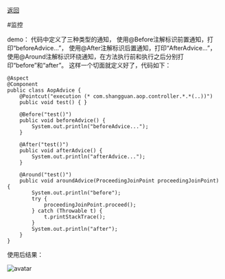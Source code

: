 <p>
<a href="#" onclick="refreshSpringContent('aop')">返回</a>&emsp;&emsp;&emsp;
</p>

#监控

demo：
代码中定义了三种类型的通知，
使用@Before注解标识前置通知，打印“beforeAdvice...”，
使用@After注解标识后置通知，打印“AfterAdvice...”，
使用@Around注解标识环绕通知，在方法执行前和执行之后分别打印“before”和“after”。
这样一个切面就定义好了，代码如下：

    @Aspect
    @Component
    public class AopAdvice {
        @Pointcut("execution (* com.shangguan.aop.controller.*.*(..))")
        public void test() { }
    
        @Before("test()")
        public void beforeAdvice() {
            System.out.println("beforeAdvice...");
        }
    
        @After("test()")
        public void afterAdvice() {
            System.out.println("afterAdvice...");
        }
    
        @Around("test()")
        public void aroundAdvice(ProceedingJoinPoint proceedingJoinPoint) {
            System.out.println("before");
            try {
                proceedingJoinPoint.proceed();
            } catch (Throwable t) {
                t.printStackTrace();
            }
            System.out.println("after");
        }
    }
使用后结果：

![avatar](../blog/spring/aop/imag/aop3.png)

